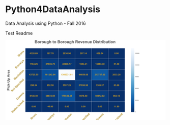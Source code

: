 # Python4DataAnalysis
Data Analysis using Python - Fall 2016

Test Readme


![](Analysis/Analysis1/reports/png/All_All_2016_12_10_14_32_08.png?token=AJjBAvueiasEFrC3NGDEI5-qvNdAHPitks5YVZv-wA%3D%3D)
